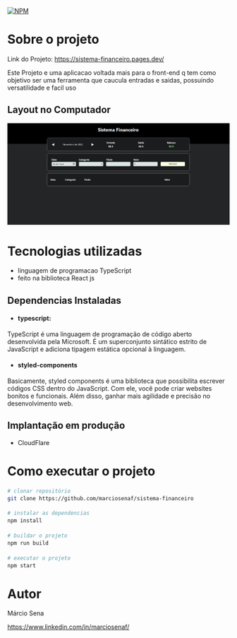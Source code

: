[![NPM](https://img.shields.io/npm/l/react)](https://github.com/marciosenaf/sistema-financeiro/blob/main/LICENSE) 

# Sobre o projeto

Link do Projeto: https://sistema-financeiro.pages.dev/

Este Projeto e uma aplicacao voltada mais para o front-end q tem como objetivo ser uma ferramenta que caucula entradas e saidas, possuindo versatilidade e facil uso

## Layout no Computador
![Web](https://github.com/marciosenaf/sistema-financeiro/blob/main/public/computer.readme.png)

# Tecnologias utilizadas

- linguagem de programacao TypeScript
- feito na biblioteca React js

## Dependencias Instaladas

- #### typescript:
TypeScript é uma linguagem de programação de código aberto desenvolvida pela Microsoft. É um superconjunto sintático estrito de JavaScript e adiciona tipagem estática opcional à linguagem.

- #### styled-components
Basicamente, styled components é uma biblioteca que possibilita escrever códigos CSS dentro do JavaScript. Com ele, você pode criar websites bonitos e funcionais. Além disso, ganhar mais agilidade e precisão no desenvolvimento web.

## Implantação em produção
- CloudFlare

# Como executar o projeto

```bash
# clonar repositório
git clone https://github.com/marciosenaf/sistema-financeiro

# instalar as dependencias
npm install

# buildar o projeto
npm run build

# executar o projeto
npm start
```

# Autor

Márcio Sena 

https://www.linkedin.com/in/marciosenaf/

